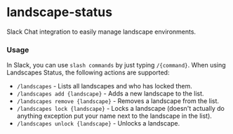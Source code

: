 # landscape-status
Slack Chat integration to easily manage landscape environments.

### Usage

In Slack, you can use `slash commands` by just typing `/{command}`. When using Landscapes Status, the following actions are supported:

  - `/landscapes`                    - Lists all landscapes and who has locked them.
  - `/landscapes add {landscape}`    - Adds a new landscape to the list.
  - `/landscapes remove {landscape}` - Removes a landscape from the list.
  - `/landscapes lock {landscape}`   - Locks a landscape (doesn't actually do anything exception put your name next to the landscape in the list).
  - `/landscapes unlock {landscape}` - Unlocks a landscape.
